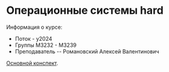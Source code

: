 
# Операционные системы hard

Информация о курсе:

* Поток - y2024
* Группы М3232 - М3239
* Преподаватель -- Романовский Алексей Валентинович

[Основной конспект](./OS-hard.pdf).
